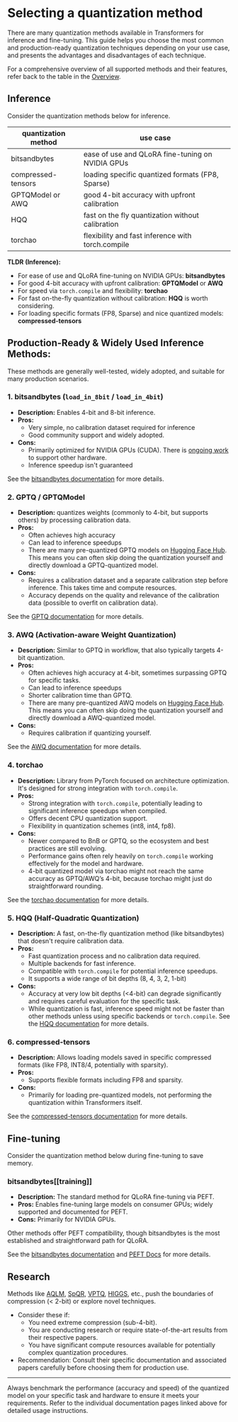 <!--Copyright 2024 The HuggingFace Team. All rights reserved.

Licensed under the Apache License, Version 2.0 (the "License"); you may not use this file except in compliance with
the License. You may obtain a copy of the License at

http://www.apache.org/licenses/LICENSE-2.0

Unless required by applicable law or agreed to in writing, software distributed under the License is distributed on
an "AS IS" BASIS, WITHOUT WARRANTIES OR CONDITIONS OF ANY KIND, either express or implied. See the License for the
specific language governing permissions and limitations under the License.

⚠️ Note that this file is in Markdown but contain specific syntax for our doc-builder (similar to MDX) that may not be
rendered properly in your Markdown viewer.

-->

# Selecting a quantization method

There are many quantization methods available in Transformers for inference and fine-tuning. This guide helps you choose the most common and production-ready quantization techniques depending on your use case, and presents the advantages and disadvantages of each technique.

For a comprehensive overview of all supported methods and their features, refer back to the table in the [Overview](./overview).

## Inference

Consider the quantization methods below for inference.

| quantization method | use case |
|---|---|
| bitsandbytes | ease of use and QLoRA fine-tuning on NVIDIA GPUs |
| compressed-tensors | loading specific quantized formats (FP8, Sparse) |
| GPTQModel or AWQ | good 4-bit accuracy with upfront calibration |
| HQQ | fast on the fly quantization without calibration |
| torchao | flexibility and fast inference with torch.compile |

**TLDR (Inference):**

*   For ease of use and QLoRA fine-tuning on NVIDIA GPUs: **bitsandbytes**
*   For good 4-bit accuracy with upfront calibration: **GPTQModel** or **AWQ**
*   For speed via `torch.compile` and flexibility: **torchao**
*   For fast on-the-fly quantization without calibration: **HQQ** is worth considering.
*   For loading specific formats (FP8, Sparse) and nice quantized models: **compressed-tensors** 


## Production-Ready & Widely Used Inference Methods:
These methods are generally well-tested, widely adopted, and suitable for many production scenarios.

### 1. bitsandbytes (`load_in_8bit` / `load_in_4bit`)

*   **Description:** Enables 4-bit and 8-bit inference.
*   **Pros:**
    *   Very simple, no calibration dataset required for inference
    *   Good community support and widely adopted.
*   **Cons:**
    *   Primarily optimized for NVIDIA GPUs (CUDA).  There is [ongoing work](https://github.com/bitsandbytes-foundation/bitsandbytes/blob/main/docs/source/installation.mdx#multi-backend) to support other hardware.
    *   Inference speedup isn't guaranteed

See the [bitsandbytes documentation](./bitsandbytes) for more details.

### 2. GPTQ / GPTQModel

*   **Description:** quantizes weights (commonly to 4-bit, but supports others) by processing calibration data. 
*   **Pros:**
    *   Often achieves high accuracy
    *   Can lead to inference speedups
    *   There are many pre-quantized GPTQ models on [Hugging Face Hub](https://huggingface.co/models?other=gptq). This means you can often skip doing the quantization yourself and directly download a GPTQ-quantized model.
*   **Cons:**
    *   Requires a calibration dataset and a separate calibration step before inference. This takes time and compute resources.
    *   Accuracy depends on the quality and relevance of the calibration data (possible to overfit on calibration data).

See the [GPTQ documentation](./gptq) for more details.

### 3. AWQ (Activation-aware Weight Quantization)

*   **Description:** Similar to GPTQ in workflow, that also typically targets 4-bit quantization.
*   **Pros:**
    *   Often achieves high accuracy at 4-bit, sometimes surpassing GPTQ for specific tasks.
    *   Can lead to inference speedups
    *   Shorter calibration time than GPTQ.
    *   There are many pre-quantized AWQ models on [Hugging Face Hub](https://huggingface.co/models?other=awq). This means you can often skip doing the quantization yourself and directly download a AWQ-quantized model.
*   **Cons:**
    *   Requires calibration if quantizing yourself.

See the [AWQ documentation](./awq) for more details.

### 4. torchao

*   **Description:** Library from PyTorch focused on architecture optimization. It's designed for strong integration with `torch.compile`.
*   **Pros:**
    *   Strong integration with `torch.compile`, potentially leading to significant inference speedups when compiled.
    *   Offers decent CPU quantization support.
    *   Flexibility in quantization schemes (int8, int4, fp8).
*   **Cons:**
    *   Newer compared to BnB or GPTQ, so the ecosystem and best practices are still evolving.
    *   Performance gains often rely heavily on `torch.compile` working effectively for the model and hardware.
    *   4-bit quantized model via torchao might not reach the same accuracy as GPTQ/AWQ’s 4-bit, because torchao might just do straightforward rounding.

See the [torchao documentation](./torchao) for more details.

### 5. HQQ (Half-Quadratic Quantization)

*   **Description:** A fast, on-the-fly quantization method (like bitsandbytes) that doesn't require calibration data.
*   **Pros:**
    *   Fast quantization process and no calibration data required.
    *   Multiple backends for fast inference.
    *   Compatible with `torch.compile` for potential inference speedups.
    *   It supports a wide range of bit depths (8, 4, 3, 2, 1-bit)
*   **Cons:**
    *   Accuracy at very low bit depths (<4-bit) can degrade significantly and requires careful evaluation for the specific task.
    *   While quantization is fast, inference speed might not be faster than other methods unless using specific backends or `torch.compile`.
See the [HQQ documentation](./hqq) for more details.

### 6. compressed-tensors

*   **Description:** Allows loading models saved in specific compressed formats (like FP8, INT8/4, potentially with sparsity).
*   **Pros:** 
    *   Supports flexible formats including FP8 and sparsity.
*   **Cons:** 
    *   Primarily for loading pre-quantized models, not performing the quantization within Transformers itself.

See the [compressed-tensors documentation](./compressed_tensors) for more details.

## Fine-tuning

Consider the quantization method below during fine-tuning to save memory.

### bitsandbytes[[training]]

*   **Description:** The standard method for QLoRA fine-tuning via PEFT.
*   **Pros:** Enables fine-tuning large models on consumer GPUs; widely supported and documented for PEFT.
*   **Cons:** Primarily for NVIDIA GPUs.

Other methods offer PEFT compatibility, though bitsandbytes is the most established and straightforward path for QLoRA.

See the [bitsandbytes documentation](./bitsandbytes#qlora) and [PEFT Docs](https://huggingface.co/docs/peft/developer_guides/quantization#aqlm-quantization) for more details. 

## Research

Methods like [AQLM](./aqlm), [SpQR](./spqr), [VPTQ](./vptq), [HIGGS](./higgs), etc., push the boundaries of compression (< 2-bit) or explore novel techniques.

*   Consider these if:
    *   You need extreme compression (sub-4-bit).
    *   You are conducting research or require state-of-the-art results from their respective papers.
    *   You have significant compute resources available for potentially complex quantization procedures.
*   Recommendation: Consult their specific documentation and associated papers carefully before choosing them for production use.

---

Always benchmark the performance (accuracy and speed) of the quantized model on your specific task and hardware to ensure it meets your requirements. Refer to the individual documentation pages linked above for detailed usage instructions.